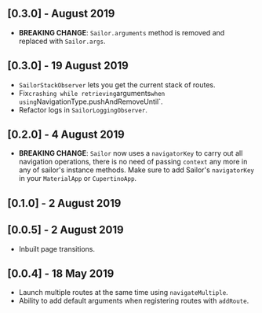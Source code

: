## [0.3.0] - August 2019
* **BREAKING CHANGE**: `Sailor.arguments` method is removed and replaced with `Sailor.args`.

## [0.3.0] - 19 August 2019

* `SailorStackObserver` lets you get the current stack of routes.
* Fix` crashing while retrieving `arguments` when using `NavigationType.pushAndRemoveUntil`.
* Refactor logs in `SailorLoggingObserver`.

## [0.2.0] - 4 August 2019

* **BREAKING CHANGE**: `Sailor` now uses a `navigatorKey` to carry out all navigation operations, there is no need of passing `context` any more in any of sailor's instance methods. Make sure to add Sailor's `navigatorKey` in your `MaterialApp` or `CupertinoApp`.

## [0.1.0] - 2 August 2019

## [0.0.5] - 2 August 2019

* Inbuilt page transitions.


## [0.0.4] - 18 May 2019

* Launch multiple routes at the same time using `navigateMultiple`.
* Ability to add default arguments when registering routes with `addRoute`.
